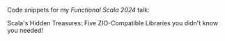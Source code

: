 Code snippets for my *Functional Scala 2024* talk:

Scala's Hidden Treasures: Five ZIO-Compatible Libraries you didn't know you needed!
